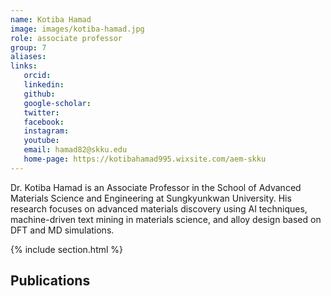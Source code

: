 ```yaml
---
name: Kotiba Hamad
image: images/kotiba-hamad.jpg
role: associate professor
group: 7
aliases:
links:
   orcid: 
   linkedin: 
   github: 
   google-scholar: 
   twitter: 
   facebook: 
   instagram: 
   youtube: 
   email: hamad82@skku.edu
   home-page: https://kotibahamad995.wixsite.com/aem-skku
---
```


Dr. Kotiba Hamad is an Associate Professor in the School of Advanced Materials Science and Engineering at Sungkyunkwan University. His research focuses on advanced materials discovery using AI techniques, machine-driven text mining in materials science, and alloy design based on DFT and MD simulations.

{% include section.html %}
## Publications
